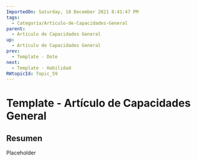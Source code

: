 ```yaml
---
ImportedOn: Saturday, 18 December 2021 8:41:47 PM
tags:
  - Categoría/Artículo-de-Capacidades-General
parent:
  - Artículo de Capacidades General
up:
  - Artículo de Capacidades General
prev:
  - Template - Dote
next:
  - Template - Habilidad
RWtopicId: Topic_59
---
```

# Template - Artículo de Capacidades General
## Resumen
Placeholder


